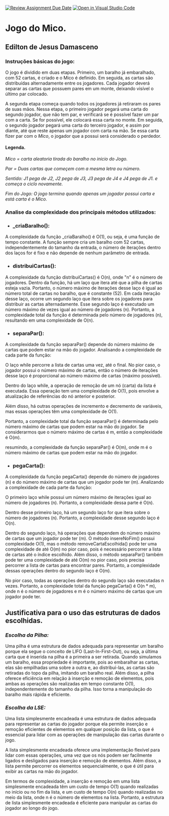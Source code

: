 [![Review Assignment Due Date](https://classroom.github.com/assets/deadline-readme-button-24ddc0f5d75046c5622901739e7c5dd533143b0c8e959d652212380cedb1ea36.svg)](https://classroom.github.com/a/kLaYap_r)
[![Open in Visual Studio Code](https://classroom.github.com/assets/open-in-vscode-718a45dd9cf7e7f842a935f5ebbe5719a5e09af4491e668f4dbf3b35d5cca122.svg)](https://classroom.github.com/online_ide?assignment_repo_id=11026504&assignment_repo_type=AssignmentRepo)
# Jogo do Mico. 

## Edilton de Jesus Damasceno

### Instruções básicas do jogo:
O jogo é dividido em duas etapas. Primeiro, um baralho já embaralhado, com 52 cartas, é criado e o Mico é definido. Em seguida, as cartas são distribuídas alternadamente entre os jogadores. Cada jogador deverá separar as cartas que possuem pares em um monte, deixando visível o último par colocado.

A segunda etapa começa quando todos os jogadores já retiraram os pares de suas mãos. Nessa etapa, o primeiro jogador pegará uma carta do segundo jogador, que não tem par, e verificará se é possível fazer um par com a carta. Se for possível, ele colocará essa carta no monte. Em seguida, o segundo jogador pegará uma carta do terceiro jogador, e assim por diante, até que reste apenas um jogador com carta na mão. Se essa carta fizer par com o *Mico*, o jogador que a possui será considerado o perdedor.

#### Legenda.
*Mico = carta aleatoria tirada do baralho no inicio do Jogo.*

*Par = Duas cartas que começem com a mesma letra ou número.*

*Sentido: J1 pega de J2, J2 pega de J3, J3 pega de J4 e J4 pega de J1. e começa o ciclo novamente.*

*Fim do Jogo: O jogo termina quando apenas um jogador possui carta e está carta é o Mico.*


### Analise da complexidade dos principais métodos utilizados:

- ### _criaBaralho():

A complexidade da função _criaBaralho() é O(1), ou seja, é uma função de tempo constante. A função sempre cria um baralho com 52 cartas, independentemente do tamanho da entrada, o número de iterações dentro dos laços for é fixo e não depende de nenhum parâmetro de entrada.

- ### distribuiCartas():

A complexidade da função distribuiCartas() é O(n), onde "n" é o número de jogadores. Dentro da função, há um laço que itera até que a pilha de cartas esteja vazia. Portanto, o número máximo de iterações desse laço é igual ao número total de cartas no baralho, que é constante (52). Em cada iteração desse laço, ocorre um segundo laço que itera sobre os jogadores para distribuir as cartas alternadamente. Esse segundo laço é executado um número máximo de vezes igual ao número de jogadores (n). Portanto, a complexidade total da função é determinada pelo número de jogadores (n), resultando em uma complexidade de O(n).

- ### separaPar():

A complexidade da função separaPar() depende do número máximo de cartas que podem estar na mão do jogador. Analisando a complexidade de cada parte da função:

O laço while percorre a lista de cartas uma vez, até o final. No pior caso, o jogador possui o número máximo de cartas, então o número de iterações desse laço é proporcional ao número máximo de cartas (máximo possível).

Dentro do laço while, a operação de remoção de um nó (carta) da lista é executada. Essa operação tem uma complexidade de O(1), pois envolve a atualização de referências do nó anterior e posterior.

Além disso, há outras operações de incremento e decremento de variáveis, mas essas operações têm uma complexidade de O(1).

Portanto, a complexidade total da função separaPar() é determinada pelo número máximo de cartas que podem estar na mão do jogador. Se considerarmos que o número máximo de cartas é m, então a complexidade é O(m).

resumindo, a complexidade da função separaPar() é O(m), onde m é o número máximo de cartas que podem estar na mão do jogador.

- ### pegaCarta():

A complexidade da função pegaCarta() depende do número de jogadores (n) e do número máximo de cartas que um jogador pode ter (m). Analizando a complexidade de cada parte da função:

O primeiro laço while possui um número máximo de iterações igual ao número de jogadores (n). Portanto, a complexidade dessa parte é O(n).

Dentro desse primeiro laço, há um segundo laço for que itera sobre o número de jogadores (n). Portanto, a complexidade desse segundo laço é O(n).

Dentro do segundo laço, há operações que dependem do número máximo de cartas que um jogador pode ter (m). O método insereNoFim() possui complexidade O(1), mas o método removeCartaEscolhida() pode ter uma complexidade de até O(m) no pior caso, pois é necessário percorrer a lista de cartas até o índice escolhido. Além disso, o método separaPar() também pode ter uma complexidade de até O(m) no pior caso, pois precisa percorrer a lista de cartas para encontrar pares. Portanto, a complexidade dessas operações dentro do segundo laço é O(m).

No pior caso, todas as operações dentro do segundo laço são executadas n vezes. Portanto, a complexidade total da função pegaCarta() é O(n * m),  onde n é o número de jogadores e m é o número máximo de cartas que um jogador pode ter.

## Justificativa para o uso das estruturas de dados escolhidas.

### ***Escolha da Pilha:*** 
Uma pilha é uma estrutura de dados adequada para representar um baralho porque ela segue o conceito de LIFO (Last-In-First-Out), ou seja, a última carta que é inserida na pilha é a primeira a ser retirada. Quando simulamos um baralho, essa propriedade é importante, pois ao embaralhar as cartas, elas são empilhadas uma sobre a outra e, ao distribuí-las, as cartas são retiradas do topo da pilha, imitando um baralho real. Além disso, a pilha oferece eficiência em relação à inserção e remoção de elementos, pois ambas as operações são realizadas em tempo constante O(1), independentemente do tamanho da pilha. Isso torna a manipulação do baralho mais rápida e eficiente.

### ***Escolha da LSE:***
Uma lista simplesmente encadeada é uma estrutura de dados adequada para representar as cartas do jogador porque ela permite inserção e remoção eficientes de elementos em qualquer posição da lista, o que é essencial para lidar com as operações de manipulação das cartas durante o jogo.

A lista simplesmente encadeada oferece uma implementação flexível para lidar com essas operações, uma vez que os nós podem ser facilmente ligados e desligados para inserção e remoção de elementos. Além disso, a lista permite percorrer os elementos sequencialmente, o que é útil para exibir as cartas na mão do jogador.

Em termos de complexidade, a inserção e remoção em uma lista simplesmente encadeada têm um custo de tempo O(1) quando realizadas no início ou no fim da lista, e um custo de tempo O(n) quando realizadas no meio da lista, onde n é o número de elementos na lista. Portanto, a estrutura de lista simplesmente encadeada é eficiente para manipular as cartas do jogador ao longo do jogo.